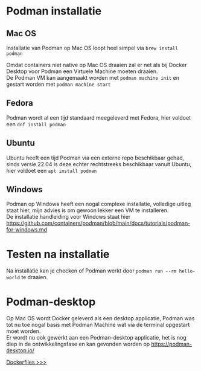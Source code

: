 # Podman installatie

## Mac OS
Installatie van Podman op Mac OS loopt heel simpel via `brew install podman`

Omdat containers niet native op Mac OS draaien zal er net als bij Docker Desktop voor Podman een Virtuele Machine moeten draaien.  
De Podman VM kan aangemaakt worden met `podman machine init` en gestart worden met `podman machine start`

## Fedora
Podman wordt al een tijd standaard meegeleverd met Fedora, hier voldoet een `dnf install podman`

## Ubuntu
Ubuntu heeft een tijd Podman via een externe repo beschikbaar gehad, sinds versie 22.04 is deze echter rechtstreeks beschikbaar vanuit Ubuntu, hier voldoet een `apt install podman`

## Windows
Podman op Windows heeft een nogal complexe installatie, volledige uitleg staat hier, mijn advies is om gewoon lekker een VM te installeren.  
De installatie handleiding voor Windows staat hier https://github.com/containers/podman/blob/main/docs/tutorials/podman-for-windows.md

# Testen na installatie
Na installatie kan je checken of Podman werkt door `podman run --rm hello-world` te draaien.

# Podman-desktop
Op Mac OS wordt Docker geleverd als een desktop applicatie, Podman was tot nu toe nogal basis met Podman Machine wat via de terminal opgestart moet worden.  
Er wordt nu ook gewerkt aan een Podman-desktop applicatie, het is nog diep in de ontwikkelingsfase en kan gevonden worden op https://podman-desktop.io/

[Dockerfiles >>>](04-dockerfiles.md)
